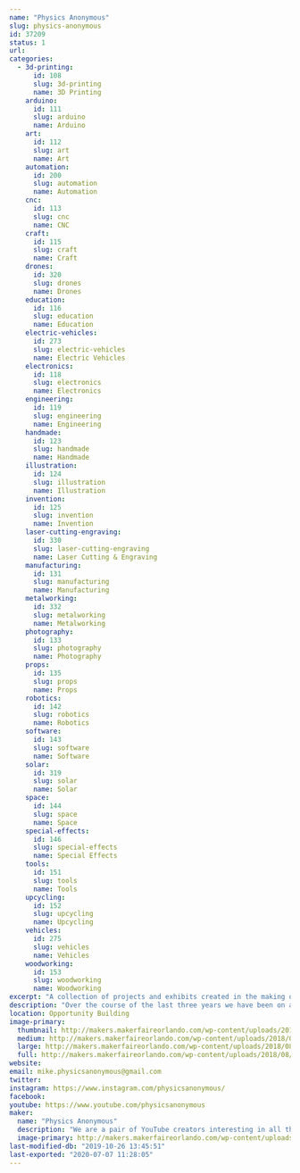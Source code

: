 ```yaml
---
name: "Physics Anonymous"
slug: physics-anonymous
id: 37209
status: 1
url: 
categories:
  - 3d-printing:
      id: 108
      slug: 3d-printing
      name: 3D Printing
    arduino:
      id: 111
      slug: arduino
      name: Arduino
    art:
      id: 112
      slug: art
      name: Art
    automation:
      id: 200
      slug: automation
      name: Automation
    cnc:
      id: 113
      slug: cnc
      name: CNC
    craft:
      id: 115
      slug: craft
      name: Craft
    drones:
      id: 320
      slug: drones
      name: Drones
    education:
      id: 116
      slug: education
      name: Education
    electric-vehicles:
      id: 273
      slug: electric-vehicles
      name: Electric Vehicles
    electronics:
      id: 118
      slug: electronics
      name: Electronics
    engineering:
      id: 119
      slug: engineering
      name: Engineering
    handmade:
      id: 123
      slug: handmade
      name: Handmade
    illustration:
      id: 124
      slug: illustration
      name: Illustration
    invention:
      id: 125
      slug: invention
      name: Invention
    laser-cutting-engraving:
      id: 330
      slug: laser-cutting-engraving
      name: Laser Cutting & Engraving
    manufacturing:
      id: 131
      slug: manufacturing
      name: Manufacturing
    metalworking:
      id: 332
      slug: metalworking
      name: Metalworking
    photography:
      id: 133
      slug: photography
      name: Photography
    props:
      id: 135
      slug: props
      name: Props
    robotics:
      id: 142
      slug: robotics
      name: Robotics
    software:
      id: 143
      slug: software
      name: Software
    solar:
      id: 319
      slug: solar
      name: Solar
    space:
      id: 144
      slug: space
      name: Space
    special-effects:
      id: 146
      slug: special-effects
      name: Special Effects
    tools:
      id: 151
      slug: tools
      name: Tools
    upcycling:
      id: 152
      slug: upcycling
      name: Upcycling
    vehicles:
      id: 275
      slug: vehicles
      name: Vehicles
    woodworking:
      id: 153
      slug: woodworking
      name: Woodworking
excerpt: "A collection of projects and exhibits created in the making of our science, machining, electronics, and generally-everything-goes YouTube channel"
description: "Over the course of the last three years we have been on an adventure to inspire others to make random, interesting and sometimes even useful things. During that journey we have build 3D printers, a Christmas tree made of lasers, high speed skateboards, propane powered pumpkins, taken ultra high resolution pictures of tiny insects, and even made Santa fly (with adorable kitten reindeer on the bridle). We are looking forward to bringing many of these projects, and maybe a special never before seen, made-just-for-Maker-Faire-Orlando project to share our stories, ideas, and enthusiasm for building things, creativity, and hands-on science."
location: Opportunity Building
image-primary:
  thumbnail: http://makers.makerfaireorlando.com/wp-content/uploads/2018/08/mikesanta2-150x150.jpg
  medium: http://makers.makerfaireorlando.com/wp-content/uploads/2018/08/mikesanta2-300x204.jpg
  large: http://makers.makerfaireorlando.com/wp-content/uploads/2018/08/mikesanta2.jpg
  full: http://makers.makerfaireorlando.com/wp-content/uploads/2018/08/mikesanta2.jpg
website: 
email: mike.physicsanonymous@gmail.com
twitter: 
instagram: https://www.instagram.com/physicsanonymous/
facebook: 
youtube: https://www.youtube.com/physicsanonymous
maker:
  name: "Physics Anonymous"
  description: "We are a pair of YouTube creators interesting in all things maker. We create useful (and often times completely useless) creations. We tend to leap way before we look, and are always entertained by the result. My brother and I both have art backgrounds, but have been heavily influenced by engineering thanks to our rocket scientist father. "
  image-primary: http://makers.makerfaireorlando.com/wp-content/uploads/2018/08/PA-Logo-01-1024x1024.png
last-modified-db: "2019-10-26 13:45:51"
last-exported: "2020-07-07 11:28:05"
---
```

